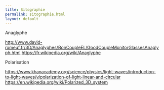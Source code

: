 ```yaml
---
title: Sitographie
permalink: sitographie.html
layout: default
---
```


Anaglyphe 

<http://www.david-romeuf.fr/3D/Anaglyphes/BonCoupleEL/GoodCoupleMonitorGlassesAnaglyph.html>
<https://fr.wikipedia.org/wiki/Anaglyphe>

Polarisation

<https://www.khanacademy.org/science/physics/light-waves/introduction-to-light-waves/v/polarization-of-light-linear-and-circular>
<https://en.wikipedia.org/wiki/Polarized_3D_system>
